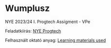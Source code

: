# Wumplusz
NYE 2023/24 I. Progtech Assigment - VPe

Feladatkiírás: [NYE Progtech](https://github.com/epam-nye-cooperation/epam-nye-progtech/blob/main/assignment/wumpus.md)

Felhasznált oktató anyag: <a href="https://github.com/epam-nye-cooperation/epam-nye-progtech/tree/feature/2023_24/sudoku/complete/sudoku">Learning materials used</a>